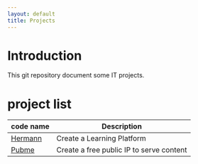 ```yaml
---
layout: default
title: Projects
---
```


<head><link rel="stylesheet" href="./md.css"/><script src="./md.js"></script></head>


[//]: #(Reference)
[prj_hermann]: ./hermann
[prj_pubme]:   ./pubme


# Introduction
This git repository document some IT projects.


# project list

| code name | Description |
| --------- | ----------- |
| [Hermann][prj_hermann] | Create a Learning Platform |
| [Pubme][prj_pubme] | Create a free public IP to serve content |
<br>

